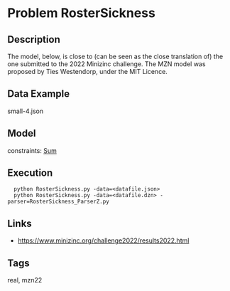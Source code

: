 # Problem RosterSickness
## Description
The model, below, is close to (can be seen as the close translation of) the one submitted to the 2022 Minizinc challenge.
The MZN model was proposed by Ties Westendorp, under the MIT Licence.

## Data Example
  small-4.json

## Model
  constraints: [Sum](http://pycsp.org/documentation/constraints/Sum)

## Execution
```
  python RosterSickness.py -data=<datafile.json>
  python RosterSickness.py -data=<datafile.dzn> -parser=RosterSickness_ParserZ.py
```

## Links
  - https://www.minizinc.org/challenge2022/results2022.html

## Tags
  real, mzn22
